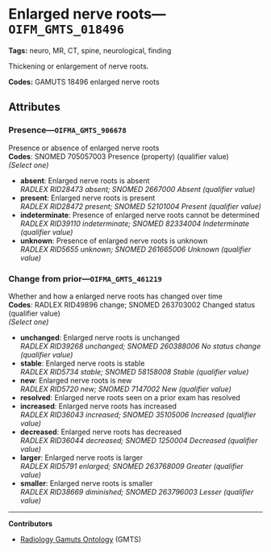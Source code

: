 # Enlarged nerve roots—`OIFM_GMTS_018496`

**Tags:** neuro, MR, CT, spine, neurological, finding

Thickening or enlargement of nerve roots.

**Codes:** GAMUTS 18496 enlarged nerve roots

## Attributes

### Presence—`OIFMA_GMTS_906678`

Presence or absence of enlarged nerve roots  
**Codes**: SNOMED 705057003 Presence (property) (qualifier value)  
*(Select one)*

- **absent**: Enlarged nerve roots is absent  
_RADLEX RID28473 absent; SNOMED 2667000 Absent (qualifier value)_
- **present**: Enlarged nerve roots is present  
_RADLEX RID28472 present; SNOMED 52101004 Present (qualifier value)_
- **indeterminate**: Presence of enlarged nerve roots cannot be determined  
_RADLEX RID39110 indeterminate; SNOMED 82334004 Indeterminate (qualifier value)_
- **unknown**: Presence of enlarged nerve roots is unknown  
_RADLEX RID5655 unknown; SNOMED 261665006 Unknown (qualifier value)_

### Change from prior—`OIFMA_GMTS_461219`

Whether and how a enlarged nerve roots has changed over time  
**Codes**: RADLEX RID49896 change; SNOMED 263703002 Changed status (qualifier value)  
*(Select one)*

- **unchanged**: Enlarged nerve roots is unchanged  
_RADLEX RID39268 unchanged; SNOMED 260388006 No status change (qualifier value)_
- **stable**: Enlarged nerve roots is stable  
_RADLEX RID5734 stable; SNOMED 58158008 Stable (qualifier value)_
- **new**: Enlarged nerve roots is new  
_RADLEX RID5720 new; SNOMED 7147002 New (qualifier value)_
- **resolved**: Enlarged nerve roots seen on a prior exam has resolved  
- **increased**: Enlarged nerve roots has increased  
_RADLEX RID36043 increased; SNOMED 35105006 Increased (qualifier value)_
- **decreased**: Enlarged nerve roots has decreased  
_RADLEX RID36044 decreased; SNOMED 1250004 Decreased (qualifier value)_
- **larger**: Enlarged nerve roots is larger  
_RADLEX RID5791 enlarged; SNOMED 263768009 Greater (qualifier value)_
- **smaller**: Enlarged nerve roots is smaller  
_RADLEX RID38669 diminished; SNOMED 263796003 Lesser (qualifier value)_

---

**Contributors**

- [Radiology Gamuts Ontology](https://gamuts.net/) (GMTS)